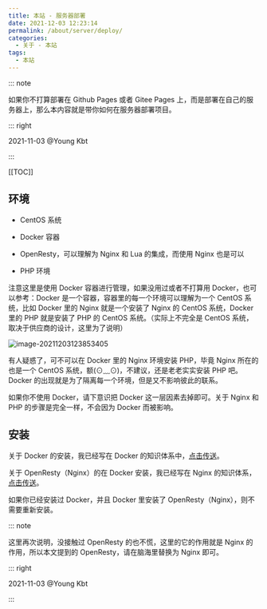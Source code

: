 ```yaml
---
title: 本站 - 服务器部署
date: 2021-12-03 12:23:14
permalink: /about/server/deploy/
categories:
  - 关于 - 本站
tags: 
  - 本站
---
```


::: note

如果你不打算部署在 Github Pages 或者 Gitee Pages 上，而是部署在自己的服务器上，那么本内容就是带你如何在服务器部署项目。

::: right

2021-11-03 @Young Kbt

:::

[[TOC]]



## 环境

- CentOS 系统

- Docker 容器
- OpenResty，可以理解为 Nginx 和 Lua 的集成，而使用 Nginx 也是可以
- PHP 环境

注意这里是使用 Docker 容器进行管理，如果没用过或者不打算用 Docker，也可以参考：Docker 是一个容器，容器里的每一个环境可以理解为一个 CentOS 系统，比如 Docker 里的 Nginx 就是一个安装了 Nginx 的 CentOS 系统，Docker 里的 PHP 就是安装了 PHP 的 CentOS 系统。（实际上不完全是 CentOS 系统，取决于供应商的设计，这里为了说明）

![image-20211203123853405](D:\软件区\工具区\Typora\图片\image-20211203123853405.png)

有人疑惑了，可不可以在 Docker 里的 Nginx 环境安装 PHP，毕竟 Nginx 所在的也是一个 CentOS 系统，额(⊙﹏⊙)，不建议，还是老老实实安装 PHP 吧。Docker 的出现就是为了隔离每一个环境，但是又不影响彼此的联系。

如果你不使用 Docker，请下意识把 Docker 这一层因素去掉即可。关于 Nginx 和 PHP 的步骤是完全一样，不会因为 Docker 而被影响。

## 安装

关于 Docker 的安装，我已经写在 Docker 的知识体系中，[点击传送](/docker/install/)。

关于 OpenResty（Nginx）的在 Docker 安装，我已经写在 Nginx 的知识体系，[点击传送](/nginx/modules/#docker安装)。

如果你已经安装过 Docker，并且 Docker 里安装了 OpenResty（Nginx），则不需要重新安装。

::: note

这里再次说明，没接触过 OpenResty 的也不慌，这里的它的作用就是 Nginx 的作用，所以本文提到的 OpenResty，请在脑海里替换为 Nginx 即可。

::: right

2021-11-03 @Young Kbt

:::

